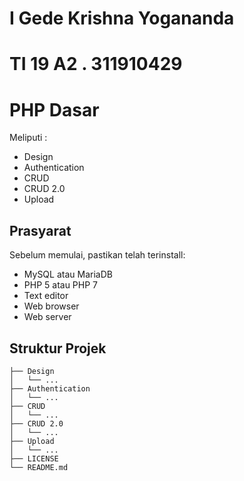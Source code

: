 # I Gede Krishna Yogananda

# TI 19 A2 . 311910429


# PHP Dasar

Meliputi :
* Design
* Authentication
* CRUD
* CRUD 2.0
* Upload

## Prasyarat

Sebelum memulai, pastikan telah terinstall:
* MySQL atau MariaDB
* PHP 5 atau PHP 7
* Text editor
* Web browser
* Web server

## Struktur Projek

```text
├── Design
│   └── ...
├── Authentication
│   └── ...
├── CRUD
│   └── ...
├── CRUD 2.0
│   └── ...
├── Upload
│   └── ...
├── LICENSE
└── README.md
```
